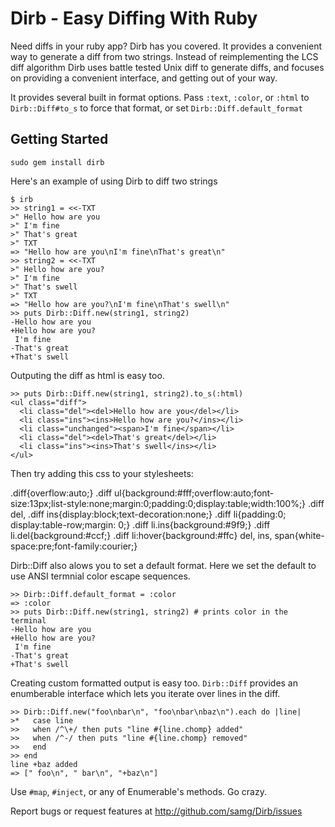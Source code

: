 Dirb - Easy Diffing With Ruby
============================

Need diffs in your ruby app?  Dirb has you covered.  It provides a convenient
way to generate a diff from two strings.  Instead of reimplementing the LCS diff
algorithm Dirb uses battle tested Unix diff to generate diffs, and focuses on
providing a convenient interface, and getting out of your way.

It provides several built in format options.  Pass `:text`, `:color`, or
`:html` to `Dirb::Diff#to_s` to force that format, or set
`Dirb::Diff.default_format`

Getting Started
---------------

    sudo gem install dirb

Here's an example of using Dirb to diff two strings

    $ irb
    >> string1 = <<-TXT
    >" Hello how are you
    >" I'm fine
    >" That's great
    >" TXT
    => "Hello how are you\nI'm fine\nThat's great\n"
    >> string2 = <<-TXT
    >" Hello how are you?
    >" I'm fine
    >" That's swell
    >" TXT
    => "Hello how are you?\nI'm fine\nThat's swell\n"
    >> puts Dirb::Diff.new(string1, string2)
    -Hello how are you
    +Hello how are you?
     I'm fine
    -That's great
    +That's swell

Outputing the diff as html is easy too.

    >> puts Dirb::Diff.new(string1, string2).to_s(:html)
    <ul class="diff">
      <li class="del"><del>Hello how are you</del></li>
      <li class="ins"><ins>Hello how are you?</ins></li>
      <li class="unchanged"><span>I'm fine</span></li>
      <li class="del"><del>That's great</del></li>
      <li class="ins"><ins>That's swell</ins></li>
    </ul>

Then try adding this css to your stylesheets:

  .diff{overflow:auto;}
  .diff ul{background:#fff;overflow:auto;font-size:13px;list-style:none;margin:0;padding:0;display:table;width:100%;}
  .diff del, .diff ins{display:block;text-decoration:none;}
  .diff li{padding:0; display:table-row;margin: 0;}
  .diff li.ins{background:#9f9;}
  .diff li.del{background:#ccf;}
  .diff li:hover{background:#ffc}
  del, ins, span{white-space:pre;font-family:courier;}

Dirb::Diff also alows you to set a default format.  Here we set the default to
use ANSI termnial color escape sequences.

    >> Dirb::Diff.default_format = :color
    => :color
    >> puts Dirb::Diff.new(string1, string2) # prints color in the terminal
    -Hello how are you
    +Hello how are you?
     I'm fine
    -That's great
    +That's swell


Creating custom formatted output is easy too.  `Dirb::Diff` provides an
enumberable interface which lets you iterate over lines in the diff.

    >> Dirb::Diff.new("foo\nbar\n", "foo\nbar\nbaz\n").each do |line|
    >*   case line
    >>   when /^\+/ then puts "line #{line.chomp} added"
    >>   when /^-/ then puts "line #{line.chomp} removed"
    >>   end
    >> end
    line +baz added
    => [" foo\n", " bar\n", "+baz\n"]

Use `#map`, `#inject`, or any of Enumerable's methods.  Go crazy.

Report bugs or request features at http://github.com/samg/Dirb/issues

